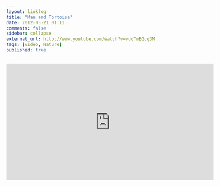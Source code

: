 ```yaml
---
layout: linklog
title: "Man and Tortoise"
date: 2012-05-21 01:11
comments: false
sidebar: collapse
external_url: http://www.youtube.com/watch?v=vdqTmBGcg3M
tags: [Video, Nature]
published: true
---
```

<div class="flex-video"><iframe width="560" height="315" src="http://www.youtube.com/embed/vdqTmBGcg3M" frameborder="0" allowfullscreen></iframe></div>